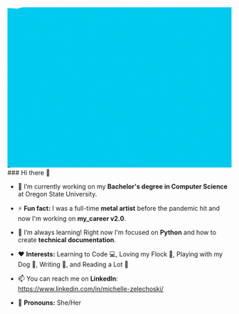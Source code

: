 <img src="https://github.com/mzrithm/mzrithm/blob/f621fc27cf85391e6b453a0b4d5aab5bbeed5034/MZHillside.gif"/>
### Hi there 👋

- 🔭 I’m currently working on my **Bachelor's degree in Computer Science** at Oregon State University.

- ⚡ **Fun fact:** I was a full-time **metal artist** before the pandemic hit and now I'm working on **my_career v2.0**.

- 🌱 I’m always learning! Right now I'm focused on **Python** and how to create **technical documentation**.

- ❤️ **Interests:** Learning to Code 💻, Loving my Flock 🐓, Playing with my Dog 🐾, Writing 📝, and Reading a Lot 📘 

- 📫 You can reach me on **LinkedIn**: https://www.linkedin.com/in/michelle-zelechoski/

- 🐌 **Pronouns:** She/Her
